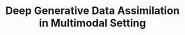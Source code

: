 ---
title: "Deep Generative Data Assimilation in Multimodal Setting"
collection: publications
category: manuscripts
permalink: /publication/chaosbench
authors: '<b>Juan Nathaniel</b>, Yongquan Qu, Tung Nguyen, Sungduk Yu, Julius Busecke, Aditya Grover, Pierre Gentine'
paper: 'https://arxiv.org/abs/2402.00712'
code: https://github.com/leap-stc/ChaosBench
blog: 'https://leap-stc.github.io/ChaosBench/README.html'
slide:
talk:
---